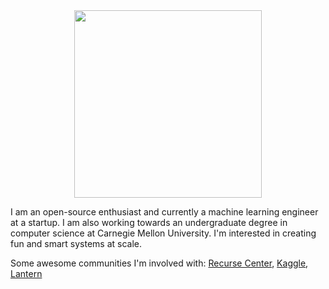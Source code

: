 <div align='center'>
  <img height=300 src='https://media.giphy.com/media/12Gyz2J1b9SjD2/giphy.gif' />
</div>

I am an open-source enthusiast and currently a machine learning engineer at a startup. I am also working towards an undergraduate degree in computer science at Carnegie Mellon University. I'm interested in creating fun and smart systems at scale. 

Some awesome communities I'm involved with: [Recurse Center](https://recurse.com/), [Kaggle](https://kaggle.com/alexanderliao), [Lantern](https://lun-tan.com/)

